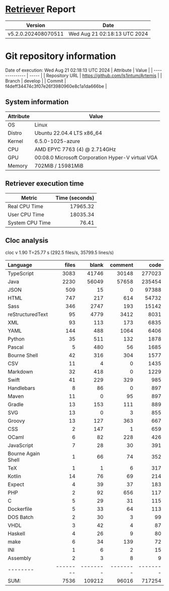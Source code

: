 # [Retriever](https://github.com/PalladioSimulator/Palladio-ReverseEngineering-Retriever) Report
| Version | Date |
| ------- | ---- |
| v5.2.0.202408070511 | Wed Aug 21 02:18:13 UTC 2024 |

# Git repository information
Date of execution: Wed Aug 21 02:18:13 UTC 2024
|    Attribute   | Value |
| -------------- | ----- |
| Repository URL | https://github.com/ls1intum/Artemis |
| Branch         | develop |
| Commit         | f4deff34474c3f07e26f3980960e8c1a1da666be |


## System information
| Attribute | Value |
| --------- | ----- |
| OS | Linux  |
| Distro | Ubuntu 22.04.4 LTS x86_64  |
| Kernel | 6.5.0-1025-azure  |
| CPU | AMD EPYC 7763 (4) @ 2.714GHz  |
| GPU | 00:08.0 Microsoft Corporation Hyper-V virtual VGA  |
| Memory | 702MiB / 15981MiB  |

## Retriever execution time
| Metric | Time (seconds) |
| --- | ---: |
| Real CPU Time | 17965.32 |
| User CPU Time | 18035.34 |
| System CPU Time | 76.41 |
<!--
Explainations:
- __Real CPU Time__: actual time the command has run (can be less than total time spent in user and system mode for multi-threaded processes)
- __User CPU Time__: time the command has spent running in user mode
- __System CPU Time__: time the command has spent running in system or kernel mode
-->

## Cloc analysis
cloc v 1.90  T=25.77 s (292.5 files/s, 35799.5 lines/s)

Language|files|blank|comment|code
:-------|-------:|-------:|-------:|-------:
TypeScript|3083|41746|30148|277023
Java|2230|56049|57658|235454
JSON|509|15|0|97388
HTML|747|217|614|54732
Sass|346|2747|193|15142
reStructuredText|95|4779|3412|8031
XML|93|113|173|6835
YAML|144|488|1064|6406
Python|35|511|132|1878
Pascal|5|480|56|1685
Bourne Shell|42|316|304|1577
CSV|11|4|0|1435
Markdown|32|418|0|1229
Swift|41|229|329|985
Handlebars|8|86|0|897
Maven|11|0|95|897
Gradle|13|153|111|889
SVG|13|0|3|855
Groovy|13|127|363|667
CSS|2|147|1|659
OCaml|6|82|228|426
JavaScript|7|28|30|391
Bourne Again Shell|1|66|74|352
TeX|1|1|6|317
Kotlin|14|76|69|214
Expect|4|39|37|183
PHP|2|92|656|117
C|5|29|31|115
Dockerfile|5|33|64|113
DOS Batch|2|30|3|99
VHDL|3|42|4|87
Haskell|4|26|9|80
make|6|34|139|72
INI|1|6|2|15
Assembly|2|3|8|9
--------|--------|--------|--------|--------
SUM:|7536|109212|96016|717254
